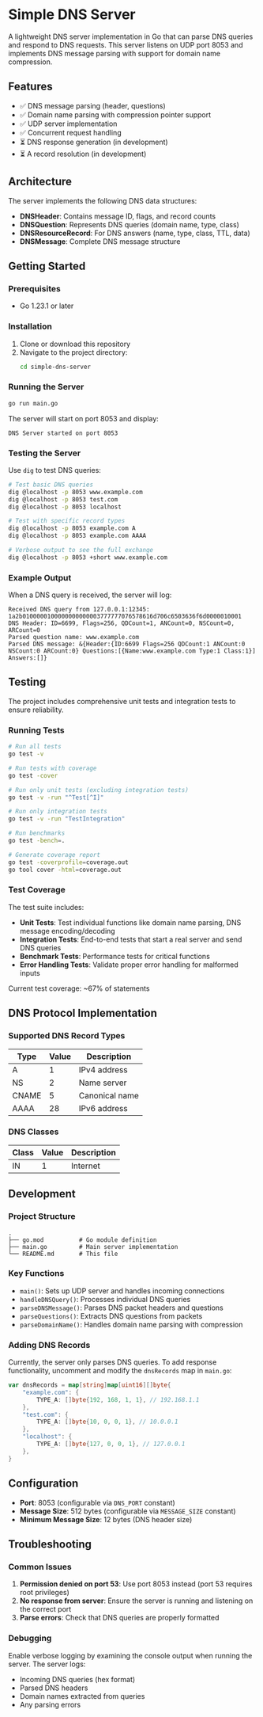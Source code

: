 # Simple DNS Server

A lightweight DNS server implementation in Go that can parse DNS queries and respond to DNS requests. This server listens on UDP port 8053 and implements DNS message parsing with support for domain name compression.

## Features

- ✅ DNS message parsing (header, questions)
- ✅ Domain name parsing with compression pointer support
- ✅ UDP server implementation
- ✅ Concurrent request handling
- ⏳ DNS response generation (in development)
- ⏳ A record resolution (in development)

## Architecture

The server implements the following DNS data structures:

- **DNSHeader**: Contains message ID, flags, and record counts
- **DNSQuestion**: Represents DNS queries (domain name, type, class)
- **DNSResourceRecord**: For DNS answers (name, type, class, TTL, data)
- **DNSMessage**: Complete DNS message structure

## Getting Started

### Prerequisites

- Go 1.23.1 or later

### Installation

1. Clone or download this repository
2. Navigate to the project directory:
   ```sh
   cd simple-dns-server
   ```

### Running the Server

```sh
go run main.go
```

The server will start on port 8053 and display:
```
DNS Server started on port 8053
```

### Testing the Server

Use `dig` to test DNS queries:

```sh
# Test basic DNS queries
dig @localhost -p 8053 www.example.com
dig @localhost -p 8053 test.com
dig @localhost -p 8053 localhost

# Test with specific record types
dig @localhost -p 8053 example.com A
dig @localhost -p 8053 example.com AAAA

# Verbose output to see the full exchange
dig @localhost -p 8053 +short www.example.com
```

### Example Output

When a DNS query is received, the server will log:

```
Received DNS query from 127.0.0.1:12345: 1a2b0100000100000000000003777777076578616d706c6503636f6d0000010001
DNS Header: ID=6699, Flags=256, QDCount=1, ANCount=0, NSCount=0, ARCount=0
Parsed question name: www.example.com
Parsed DNS message: &{Header:{ID:6699 Flags=256 QDCount:1 ANCount:0 NSCount:0 ARCount:0} Questions:[{Name:www.example.com Type:1 Class:1}] Answers:[]}
```

## Testing

The project includes comprehensive unit tests and integration tests to ensure reliability.

### Running Tests

```sh
# Run all tests
go test -v

# Run tests with coverage
go test -cover

# Run only unit tests (excluding integration tests)
go test -v -run "^Test[^I]"

# Run only integration tests
go test -v -run "TestIntegration"

# Run benchmarks
go test -bench=.

# Generate coverage report
go test -coverprofile=coverage.out
go tool cover -html=coverage.out
```

### Test Coverage

The test suite includes:

- **Unit Tests**: Test individual functions like domain name parsing, DNS message encoding/decoding
- **Integration Tests**: End-to-end tests that start a real server and send DNS queries
- **Benchmark Tests**: Performance tests for critical functions
- **Error Handling Tests**: Validate proper error handling for malformed inputs

Current test coverage: ~67% of statements

## DNS Protocol Implementation

### Supported DNS Record Types

| Type | Value | Description |
|------|-------|-------------|
| A    | 1     | IPv4 address |
| NS   | 2     | Name server |
| CNAME| 5     | Canonical name |
| AAAA | 28    | IPv6 address |

### DNS Classes

| Class | Value | Description |
|-------|-------|-------------|
| IN    | 1     | Internet |

## Development

### Project Structure

```
.
├── go.mod          # Go module definition
├── main.go         # Main server implementation
└── README.md       # This file
```

### Key Functions

- `main()`: Sets up UDP server and handles incoming connections
- `handleDNSQuery()`: Processes individual DNS queries
- `parseDNSMessage()`: Parses DNS packet headers and questions
- `parseQuestions()`: Extracts DNS questions from packets
- `parseDomainName()`: Handles domain name parsing with compression

### Adding DNS Records

Currently, the server only parses DNS queries. To add response functionality, uncomment and modify the `dnsRecords` map in `main.go`:

```go
var dnsRecords = map[string]map[uint16][]byte{
    "example.com": {
        TYPE_A: []byte{192, 168, 1, 1}, // 192.168.1.1
    },
    "test.com": {
        TYPE_A: []byte{10, 0, 0, 1}, // 10.0.0.1
    },
    "localhost": {
        TYPE_A: []byte{127, 0, 0, 1}, // 127.0.0.1
    },
}
```

## Configuration

- **Port**: 8053 (configurable via `DNS_PORT` constant)
- **Message Size**: 512 bytes (configurable via `MESSAGE_SIZE` constant)
- **Minimum Message Size**: 12 bytes (DNS header size)

## Troubleshooting

### Common Issues

1. **Permission denied on port 53**: Use port 8053 instead (port 53 requires root privileges)
2. **No response from server**: Ensure the server is running and listening on the correct port
3. **Parse errors**: Check that DNS queries are properly formatted

### Debugging

Enable verbose logging by examining the console output when running the server. The server logs:
- Incoming DNS queries (hex format)
- Parsed DNS headers
- Domain names extracted from queries
- Any parsing errors
